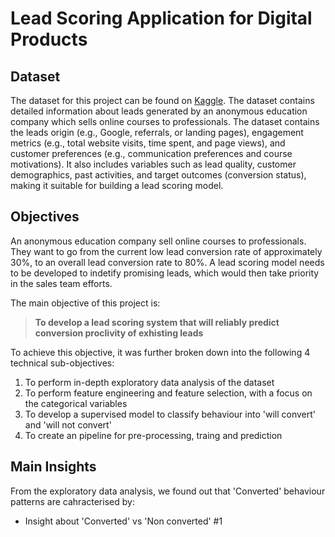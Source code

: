 # Lead Scoring Application for Digital Products

## Dataset

The dataset for this project can be found on [Kaggle](https://www.kaggle.com/datasets/amritachatterjee09/lead-scoring-dataset).
The dataset contains detailed information about leads generated by an anonymous education company which sells online courses to professionals. 
The dataset contains the leads origin (e.g., Google, referrals, or landing pages), engagement metrics (e.g., total website visits, time spent, and page views), and customer preferences (e.g., communication preferences and course motivations). It also includes variables such as lead quality, customer demographics, past activities, and target outcomes (conversion status), making it suitable for building a lead scoring model.


## Objectives
An anonymous education company sell online courses to professionals. They want to go from the current low lead conversion rate of approximately 30%, to an overall lead conversion rate to 80%. A lead scoring model needs to be developed to indetify promising leads, which would then take priority in the sales team efforts. 

The main objective of this project is:

> **To develop a lead scoring system that will reliably predict conversion proclivity of exhisting leads**

To achieve this objective, it was further broken down into the following 4 technical sub-objectives:

1. To perform in-depth exploratory data analysis of the dataset
2. To perform feature engineering and feature selection, with a focus on the categorical variables
3. To develop a supervised model to classify behaviour into 'will convert' and 'will not convert'
4. To create an pipeline for pre-processing, traing and prediction

## Main Insights

From the exploratory data analysis, we found out that 'Converted' behaviour patterns are cahracterised by:

* Insight about 'Converted' vs 'Non converted' #1



